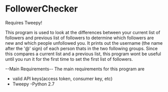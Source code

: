 # FollowerChecker

Requires Tweepy!

This program is used to look at the differences between your current list of followers and previous list of followers 
to determine which followers are new and which people unfollowed you. It prints out the username (the name after the '@' sign)
of each person thats in the two following groups. Since this compares a current list and a previous list, this program wont
be useful until you run it for the first time to set the first list of followers. 

--Main Requirements--
The main requirements for this program are
- valid API keys(access token, consumer key, etc)
- Tweepy 
-Python 2.7
